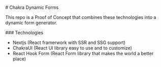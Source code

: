 # Chakra Dynamic Forms

This repo is a Proof of Concept that combines these technologies into a dynamic form generator.

### Technologies

- Nextjs (React framerwork with SSR and SSG support)
- ChakraUI (React UI library easy to use and to customize)
- React Hook Form (React Form library that makes the world a better place)